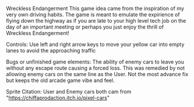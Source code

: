 Wreckless Endangerment
This game idea came from the inspiration of my very own driving habits. The game is meant to emulate 
the expirience of flying down the highway as if you are late to your high level tech job on the day of 
an important meeting or perhaps you just enjoy the thrill of Wreckless Endangerment!

Controls:
Use left and right arrow keys to move your yellow car into empty lanes to avoid the approaching traffic

Bugs or unfinished game elements:
The ability of enemy cars to leave you without any escape route causing a forced loss. This was remedied 
by not allowing enemy cars on the same line as the User. Not the most advance fix but keeps the old arcade 
game vibe and feel.

Sprite Citation:
User and Enemy cars both cam from "https://chiffaprodaction.itch.io/pixel-cars"

